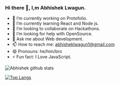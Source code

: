 ### Hi there 👋, I,m Abhishek Lwagun.

<!--
**AbhishekLwagun/AbhishekLwagun** is a ✨ _special_ ✨ repository because its `README.md` (this file) appears on your GitHub profile.

Here are some ideas to get you started:
-->

- 🔭 I’m currently working on Protofolio.
- 🌱 I’m currently learning React and Node js.
- 👯 I’m looking to collaborate on Hackathons.
- 🤔 I’m looking for help with OpenSource.
- 💬 Ask me about Web development.
- 📫 How to reach me: abhisheklwagun1@gmail.com
- 😄 Pronouns: he/him/bro
- ⚡ Fun fact: I Love JavaScript.

![Abhishek github stats](https://github-readme-stats.vercel.app/api?username=AbhishekLwagun&show_icons=true&theme=radical)

[![Top Langs](https://github-readme-stats.vercel.app/api/top-langs/?username=AbhishekLwagun)](https://github.com/AbhishekLwagun/github-readme-stats)


